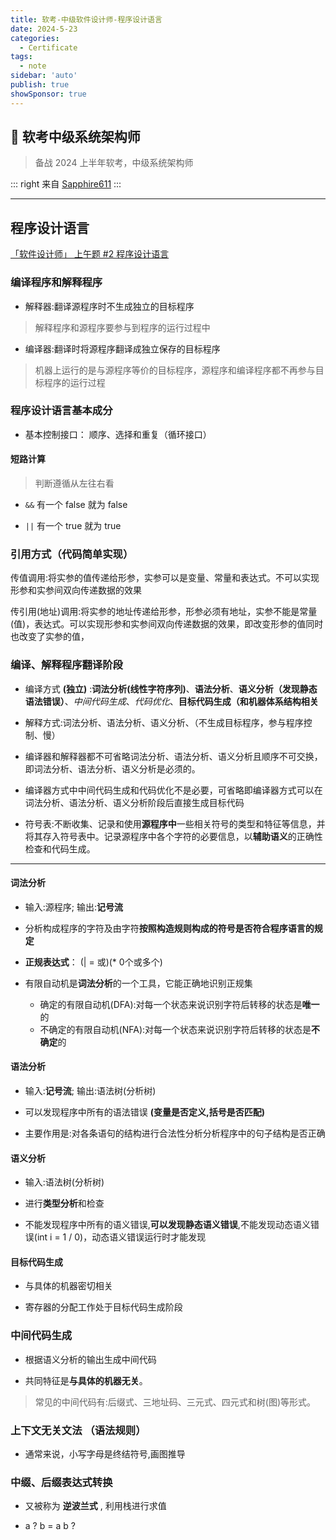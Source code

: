 ```yaml
---
title: 软考-中级软件设计师-程序设计语言
date: 2024-5-23
categories:
  - Certificate
tags:
  - note
sidebar: 'auto'
publish: true
showSponsor: true
---
```

## 👋 软考中级系统架构师

> 备战 2024 上半年软考，中级系统架构师

::: right
来自 [Sapphire611](http://sapphire611.github.io)
:::

---

## 程序设计语言

[「软件设计师」 上午题 #2 程序设计语言](https://www.bilibili.com/video/BV1tL411c7gi)

### 编译程序和解释程序

- 解释器:翻译源程序时不生成独立的目标程序

> 解释程序和源程序要参与到程序的运行过程中

- 编译器:翻译时将源程序翻译成独立保存的目标程序

> 机器上运行的是与源程序等价的目标程序，源程序和编译程序都不再参与目标程序的运行过程

### 程序设计语言基本成分

- 基本控制接口： 顺序、选择和重复（循环接口）

#### 短路计算

> 判断遵循从左往右看

- `&&` 有一个 false 就为 false  

- `||` 有一个 true 就为 true

### 引用方式（代码简单实现）

传值调用:将实参的值传递给形参，实参可以是变量、常量和表达式。不可以实现形参和实参间双向传递数据的效果

传引用(地址)调用:将实参的地址传递给形参，形参必须有地址，实参不能是常量(值)，表达式。可以实现形参和实参间双向传递数据的效果，即改变形参的值同时也改变了实参的值，

### 编译、解释程序翻译阶段

- 编译方式 **(独立)** :**词法分析(线性字符序列)**、**语法分析**、**语义分析（发现静态语法错误）**、*中间代码生成*、*代码优化*、**目标代码生成（和机器体系结构相关** 

- 解释方式:词法分析、语法分析、语义分析、（不生成目标程序，参与程序控制、慢）

- 编译器和解释器都不可省略词法分析、语法分析、语义分析且顺序不可交换，即词法分析、语法分析、语义分析是必须的。

- 编译器方式中中间代码生成和代码优化不是必要，可省略即编译器方式可以在词法分析、语法分析、语义分析阶段后直接生成目标代码

- 符号表:不断收集、记录和使用**源程序中**一些相关符号的类型和特征等信息，并将其存入符号表中。记录源程序中各个字符的必要信息，以**辅助语义**的正确性检查和代码生成。

---


#### 词法分析

- 输入:源程序; 输出:**记号流**

- 分析构成程序的字符及由字符**按照构造规则构成的符号是否符合程序语言的规定**

- **正规表达式**： (| = 或)(* 0个或多个)

- 有限自动机是**词法分析**的一个工具，它能正确地识别正规集
    - 确定的有限自动机(DFA):对每一个状态来说识别字符后转移的状态是**唯一**的
    - 不确定的有限自动机(NFA):对每一个状态来说识别字符后转移的状态是**不确定**的  

#### 语法分析

- 输入:**记号流**;  输出:语法树(分析树)

- 可以发现程序中所有的语法错误 **(变量是否定义,括号是否匹配)**

- 主要作用是:对各条语句的结构进行合法性分析分析程序中的句子结构是否正确

#### 语义分析

- 输入:语法树(分析树)

- 进行**类型分析**和检查

- 不能发现程序中所有的语义错误,**可以发现静态语义错误**,不能发现动态语义错误(int i = 1 / 0)，动态语义错误运行时才能发现

#### 目标代码生成

- 与具体的机器密切相关

- 寄存器的分配工作处于目标代码生成阶段

### 中间代码生成

- 根据语义分析的输出生成中间代码

- 共同特征是**与具体的机器无关**。

> 常见的中间代码有:后缀式、三地址码、三元式、四元式和树(图)等形式。

### 上下文无关文法 （语法规则）

- 通常来说，小写字母是终结符号,画图推导

### 中缀、后缀表达式转换

- 又被称为 **逆波兰式** , 利用栈进行求值

-  a ? b = a b ?
 

